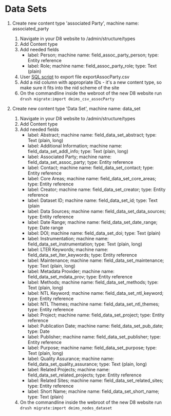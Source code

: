 # Data Sets

1. Create new content type 'associated Party', machine name: associated_party
    1. Navigate in your D8 website to /admin/structure/types
    1. Add Content type
    1. Add needed fields 
    	* label: Person; machine name: field_assoc_party_person; type: Entity reference 	
    	* label: Role; machine name: field_assoc_party_role; type: Text (plain)
    1. User [SQL script]() to export file exportAssocParty.csv
    1. Add a nid column with appropriate IDs - it's a new content type, so make sure it fits into the nid scheme of the site
    1. On the commandline inside the webroot of the new D8 website run `drush migrate:import deims_csv_assocParty`

1. Create new content type 'Data Set', machine name: data_set
    1. Navigate in your D8 website to /admin/structure/types
    1. Add Content type
    1. Add needed fields 
    	* label: Abstract; machine name: field_data_set_abstract; type: Text (plain, long)
    	* label: Additional Information; machine name: field_data_set_addl_info; type: Text (plain, long)
    	* label: Associated Party; machine name: field_data_set_assoc_party; type: Entity reference
    	* label: Contact; machine name: field_data_set_contact; type: Entity reference
    	* label: Core Areas; machine name: field_data_set_core_areas; type: Entity reference
    	* label: Creator; machine name: field_data_set_creator; type: Entity reference
    	* label: Dataset ID; machine name: field_data_set_id; type: Text (plain
    	* label: Data Sources; machine name: field_data_set_data_sources; type: Entity reference
    	* label: Date Range; machine name: field_data_set_date_range; type: Date range 
    	* label: DOI; machine name: field_data_set_doi; type: Text (plain)
    	* label: Instrumentation; machine name: field_data_set_instrumentation; type: Text (plain, long)
    	* label: LTER Keywords; machine name: field_data_set_lter_keywords; type: Entity reference
    	* label: Maintenance; machine name: field_data_set_maintenance; type: Text (plain, long)
    	* label: Metadata Provider; machine name: field_data_set_mdata_prov; type: Entity reference
    	* label: Methods; machine name: field_data_set_methods; type: Text (plain, long)
    	* label: NTL Keyword; machine name: field_data_set_ntl_keyword; type: Entity reference
    	* label: NTL Themes; machine name: field_data_set_ntl_themes; type: Entity reference
    	* label: Project; machine name: field_data_set_project; type: Entity reference
    	* label: Publication Date; machine name: field_data_set_pub_date; type: Date
    	* label: Publisher; machine name: field_data_set_publisher; type: Entity reference
    	* label: Purpose; machine name: field_data_set_purpose; type: Text (plain, long)
    	* label: Quality Assurance; machine name: field_data_set_quality_assurance; type: Text (plain, long)
    	* label: Related Projects; machine name: field_data_set_related_projects; type: Entity reference
    	* label: Related Sites; machine name: field_data_set_related_sites; type: Entity reference
    	* label: Short Name; machine name: field_data_set_short_name; type: Text (plain)
    1. On the commandline inside the webroot of the new D8 website run `drush migrate:import deims_nodes_dataset` 